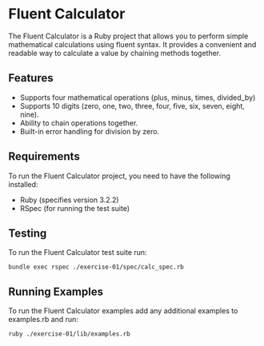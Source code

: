 # Fluent Calculator

The Fluent Calculator is a Ruby project that allows you to perform simple mathematical calculations using fluent syntax. It provides a convenient and readable way to calculate a value by chaining methods together.

## Features

- Supports four mathematical operations (plus, minus, times, divided_by)
- Supports 10 digits (zero, one, two, three, four, five, six, seven, eight, nine).
- Ability to chain operations together.
- Built-in error handling for division by zero.

## Requirements

To run the Fluent Calculator project, you need to have the following installed:

- Ruby (specifies version 3.2.2)
- RSpec (for running the test suite)

## Testing

To run the Fluent Calculator test suite run:

`bundle exec rspec ./exercise-01/spec/calc_spec.rb`

## Running Examples

To run the Fluent Calculator examples add any additional examples to examples.rb and run:

`ruby ./exercise-01/lib/examples.rb`
